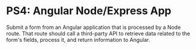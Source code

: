 # PS4: Angular Node/Express App
Submit a form from an Angular application that is
processed by a Node route. That route should call a third-party API to retrieve
data related to the form's fields, process it, and return information to Angular.
